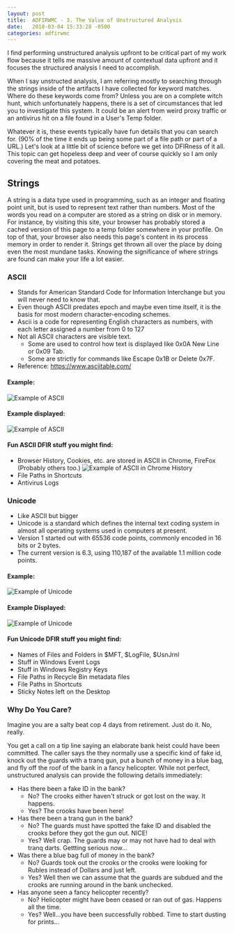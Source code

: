 ```yaml
---
layout: post
title:  ADFIRWMC - 3. The Value of Unstructured Analysis
date:   2018-03-04 15:33:28 -0500
categories: adfirwmc 
---
```


I find performing unstructured analysis upfront to be critical part of my work flow because it tells me massive amount of contextual data upfront and it focuses the structured analysis I need to accomplish.

When I say unstructed analysis, I am referring mostly to searching through the strings inside of the artifacts I have collected for keyword matches. Where do these keywords come from? Unless you are on a complete witch hunt, which unfortunately happens, there is a set of circumstances that led you to investigate this system. It could be an alert from weird proxy traffic or an antivirus hit on a file found in a User's Temp folder. 

Whatever it is, these events typically have fun details that you can search for. (90% of the time it ends up being some part of a file path or part of a URL.) Let's look at a little bit of science before we get into DFIRness of it all. This topic can get hopeless deep and veer of course quickly so I am only covering the meat and potatoes.

## Strings

A string is a data type used in programming, such as an integer and floating point unit, but is used to represent text rather than numbers. Most of the words you read on a computer are stored as a string on disk or in memory. For instance, by visiting this site, your browser has probably stored a cached version of this page to a temp folder somewhere in your profile. On top of that, your browser also needs this page's content in its process memory in order to render it. Strings get thrown all over the place by doing even the most mundane tasks. Knowing the significance of where strings are found can make your life a lot easier.

### ASCII
- Stands for American Standard Code for Information Interchange but you will never need to know that.
- Even though ASCII predates epoch and maybe even time itself, it is the basis for most modern character-encoding schemes.
- Ascii is a code for representing English characters as numbers, with each letter assigned a number from 0 to 127
- Not all ASCII characters are visible text.
    - Some are used to control how text is displayed like 0x0A New Line or 0x09 Tab.
    - Some are strictly for commands like Escape 0x1B or Delete 0x7F.
- Reference: https://www.asciitable.com/

#### Example:
![Example of ASCII](../images/AsciiStrings.png)
#### Example displayed:
![Example of ASCII](../images/DisplayedAscii.png)

#### Fun ASCII DFIR stuff you might find:
- Browser History, Cookies, etc. are stored in ASCII in Chrome, FireFox (Probably others too.)
![Example of ASCII in Chrome History](../images/ChromeASCII.png)
- File Paths in Shortcuts
- Antivirus Logs

### Unicode
 - Like ASCII but bigger
 - Unicode is a standard which defines the internal text coding system in almost all operating systems used in computers at present.
 - Version 1 started out with 65536 code points, commonly encoded in 16 bits or 2 bytes.
 - The current version is 6.3, using 110,187 of the available 1.1 million code points.

#### Example:
![Example of Unicode](../images/unicode.png)
#### Example Displayed:
![Example of Unicode](../images/UnicodeDisplayed.png)

#### Fun Unicode DFIR stuff you might find:
- Names of Files and Folders in $MFT, $LogFile, $UsnJrnl
- Stuff in Windows Event Logs
- Stuff in Windows Registry Keys
- File Paths in Recycle Bin metadata files
- File Paths in Shortcuts
- Sticky Notes left on the Desktop

### Why Do You Care?

Imagine you are a salty beat cop 4 days from retirement. Just do it. No, really.

You get a call on a tip line saying an elaborate bank heist could have been committed. The caller says the they normally use a specific kind of fake id, knock out the guards with a tranq gun, put a bunch of money in a blue bag, and fly off the roof of the bank in a fancy helicopter. 
While not perfect, unstructured analysis can provide the following details immediately:
- Has there been a fake ID in the bank?
    - No? The crooks either haven't struck or got lost on the way. It happens.
    - Yes? The crooks have been here!
- Has there been a tranq gun in the bank?
    - No? The guards must have spotted the fake ID and disabled the crooks before they got the gun out. NICE!
    - Yes? Well crap. The guards may or may not have had to deal with tranq darts. Gettting serious now...
- Was there a blue bag full of money in the bank?
    - No? Guards took out the crooks or the crooks were looking for Rubles instead of Dollars and just left.
    - Yes? Well then we can assume that the guards are subdued and the crooks are running around in the bank unchecked.
- Has anyone seen a fancy helicopter recently?
    - No? Helicopter might have been ceased or ran out of gas. Happens all the time.
    - Yes? Well...you have been successfully robbed. Time to start dusting for prints...


